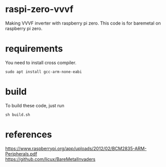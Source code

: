 # raspi-zero-vvvf
Making VVVF inverter with raspberry pi zero.
This code is for baremetal on raspberry pi zero.

# requirements
You need to install cross compiler.<br>
```
sudo apt install gcc-arm-none-eabi
```

# build
To build these code, just run
```
sh build.sh
```

# references
https://www.raspberrypi.org/app/uploads/2012/02/BCM2835-ARM-Peripherals.pdf<br>
https://github.com/licux/BareMetalInvaders
